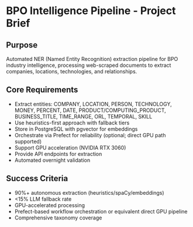 # BPO Intelligence Pipeline - Project Brief

## Purpose

Automated NER (Named Entity Recognition) extraction pipeline for BPO industry intelligence, processing web-scraped documents to extract companies, locations, technologies, and relationships.

## Core Requirements

- Extract entities: COMPANY, LOCATION, PERSON, TECHNOLOGY, MONEY, PERCENT, DATE, PRODUCT/COMPUTING_PRODUCT, BUSINESS_TITLE, TIME_RANGE, ORL, TEMPORAL, SKILL
- Use heuristics-first approach with fallback tiers
- Store in PostgreSQL with pgvector for embeddings
- Orchestrate via Prefect for reliability (optional; direct GPU path supported)
- Support GPU acceleration (NVIDIA RTX 3060)
- Provide API endpoints for extraction
- Automated overnight validation

## Success Criteria

- 90%+ autonomous extraction (heuristics/spaCy/embeddings)
- <15% LLM fallback rate
- GPU-accelerated processing
- Prefect-based workflow orchestration or equivalent direct GPU pipeline
- Comprehensive taxonomy coverage

